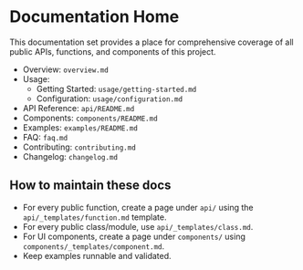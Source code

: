 # Documentation Home

This documentation set provides a place for comprehensive coverage of all public APIs, functions, and components of this project.

- Overview: `overview.md`
- Usage:
  - Getting Started: `usage/getting-started.md`
  - Configuration: `usage/configuration.md`
- API Reference: `api/README.md`
- Components: `components/README.md`
- Examples: `examples/README.md`
- FAQ: `faq.md`
- Contributing: `contributing.md`
- Changelog: `changelog.md`

## How to maintain these docs

- For every public function, create a page under `api/` using the `api/_templates/function.md` template.
- For every public class/module, use `api/_templates/class.md`.
- For UI components, create a page under `components/` using `components/_templates/component.md`.
- Keep examples runnable and validated.